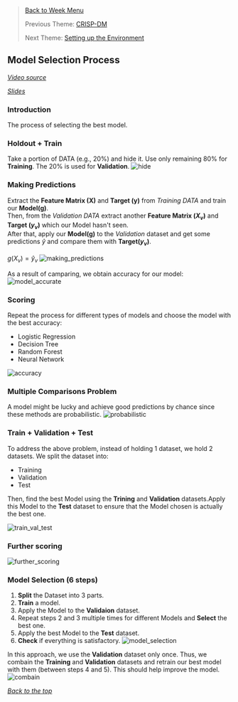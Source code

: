 >[Back to Week Menu](README.md)
>
>Previous Theme: [CRISP-DM](04_crisp_dm.md)
>
>Next Theme: [Setting up the Environment](06_environment.md)

## Model Selection Process
_[Video source](https://www.youtube.com/watch?v=OH_R0Sl9neM&list=PL3MmuxUbc_hIhxl5Ji8t4O6lPAOpHaCLR&index=6)_

_[Slides](https://www.slideshare.net/AlexeyGrigorev/ml-zoomcamp-15-model-selection-process)_

### Introduction
The process of selecting the best model.


### Holdout + Train
Take a portion of DATA (e.g., 20%) and hide it. Use only remaining 80% for **Training**. The 20% is used for **Validation**.
![hide](images/05_model_selection_process_01_hide.png)


### Making Predictions
Extract the  **Feature Matrix (X)** and **Target (y)** from *Training DATA* and train our **Model(g)**.
<br>Then, from the *Validation DATA* extract another **Feature Matrix ($X_v$)** and **Target ($y_v$)** which our Model hasn't seen.
<br>After that, apply our **Model(g)** to the *Validation* dataset and get some predictions $\hat{y}$ and compare them with **Target($y_v$)**.
<br>
<br>$g(X_v)=\hat{y}_v$
![making_predictions](images/05_model_selection_process_02_making_predictions.png)

As a result of camparing, we obtain accuracy for our model:
![model_accurate](images/05_model_selection_process_03_model_accurate.png)


### Scoring
Repeat the process for different types of models and choose the model with the best accuracy:
* Logistic Regression
* Decision Tree
* Random Forest
* Neural Network

![accuracy](images/05_model_selection_process_04_accuracy.png)

### Multiple Comparisons Problem
A model might be lucky and achieve good predictions by chance since these methods are probabilistic.
![probabilistic](images/05_model_selection_process_05_probabilistic.png)


### Train + Validation + Test
To address the above problem, instead of holding 1 dataset, we hold 2 datasets. We split the dataset into:
* Training
* Validation
* Test

Then, find the best Model using the **Trining** and **Validation** datasets.Apply this Model to the **Test** dataset to ensure that the Model chosen is actually the best one.

![train_val_test](images/05_model_selection_process_06_train_val_test.png)

### Further scoring
![further_scoring](images/05_model_selection_process_07_further_scoring.png)

### Model Selection (6 steps)
1. **Split** the Dataset into 3 parts.
2. **Train** a model.
3. Apply the Model to the **Validaion** dataset.
4. Repeat steps 2 and 3 multiple times for different Models and **Select** the best one.
5. Apply the best Model to the **Test** dataset.
6. **Check** if everything is satisfactory.
![model_selection](images/05_model_selection_process_08_model_selection.png)

In this approach, we use the **Validation** dataset only once. Thus, we combain the **Training** and **Validation** datasets and retrain our best model with them (between steps 4 and 5). This should help improve the model.
![combain](images/05_model_selection_process_09_combain.png)


_[Back to the top](#model-selection-process)_